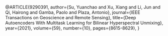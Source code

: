 @ARTICLE{9290391,
  author={Su, Yuanchao and Xu, Xiang and Li, Jun and Qi, Hairong and Gamba, Paolo and Plaza, Antonio},
  journal={IEEE Transactions on Geoscience and Remote Sensing}, 
  title={Deep Autoencoders With Multitask Learning for Bilinear Hyperspectral Unmixing}, 
  year={2021},
  volume={59},
  number={10},
  pages={8615-8629},
}
